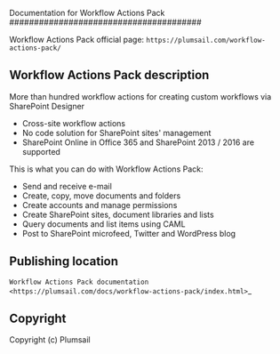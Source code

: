 Documentation for Workflow Actions Pack
#######################################

Workflow Actions Pack official page: `https://plumsail.com/workflow-actions-pack/`

Workflow Actions Pack description
---------------------------------

More than hundred workflow actions for creating custom workflows via SharePoint Designer

- Cross-site workflow actions
- No code solution for SharePoint sites' management
- SharePoint Online in Office 365 and SharePoint 2013 / 2016 are supported

This is what you can do with Workflow Actions Pack:

- Send and receive e-mail
- Create, copy, move documents and folders
- Create accounts and manage permissions
- Create SharePoint sites, document libraries and lists
- Query documents and list items using CAML
- Post to SharePoint microfeed, Twitter and WordPress blog

Publishing location
--------------------

`Workflow Actions Pack documentation <https://plumsail.com/docs/workflow-actions-pack/index.html>`_

Copyright
---------

Copyright (c) Plumsail
